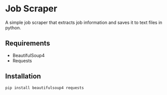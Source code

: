 # Job Scraper

A simple job scraper that extracts job information and saves it to text files in python.

## Requirements

- BeautifulSoup4
- Requests

## Installation

```bash
pip install beautifulsoup4 requests
